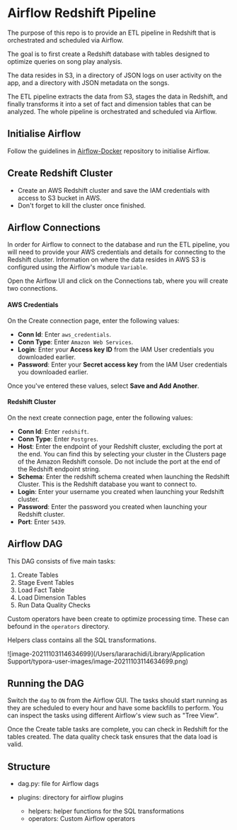 # Airflow Redshift Pipeline

The purpose of this repo is to provide an ETL pipeline in Redshift that is orchestrated and scheduled via Airflow.

The goal is to first create a Redshift database with tables designed to optimize queries on song play analysis.

The data resides in S3, in a directory of JSON logs on user activity on the app, and a directory with JSON metadata on the songs.

The ETL pipeline extracts the data from S3, stages the data in Redshift, and finally transforms it into a set of fact and dimension tables that can be analyzed. The whole pipeline is orchestrated and scheduled via Airflow. 



## Initialise Airflow

Follow the guidelines in [Airflow-Docker](https://github.com/nialloriordan/airflow-docker) repository to initialise Airflow.

## Create Redshift Cluster

- Create an AWS Redshift cluster and save the IAM credentials with access to S3 bucket in AWS. 
- Don't forget to kill the cluster once finished.

## Airflow Connections

In order for Airflow to connect to the database and run the ETL pipeline, you will need to provide your AWS credentials and details for connecting to the Redshift cluster. Information on where the data resides in AWS S3 is configured using the Airflow's module `Variable`.

Open the Airflow UI and click on the Connections tab, where you will create two connections. 

#### **AWS Credentials**

On the Create connection page, enter the following values:

- **Conn Id**: Enter `aws_credentials`.
- **Conn Type**: Enter `Amazon Web Services`.
- **Login**: Enter your **Access key ID** from the IAM User credentials you downloaded earlier.
- **Password**: Enter your **Secret access key** from the IAM User credentials you downloaded earlier.

Once you've entered these values, select **Save and Add Another**. 

#### Redshift Cluster

On the next create connection page, enter the following values:

- **Conn Id**: Enter `redshift`.
- **Conn Type**: Enter `Postgres`.
- **Host**: Enter the endpoint of your Redshift cluster, excluding the port at the end. You can find this by selecting your cluster in the Clusters page of the Amazon Redshift console. Do not include the port at the end of the Redshift endpoint string.
- **Schema**: Enter the redshift schema created when launching the Redshift Cluster. This is the Redshift database you want to connect to. 
- **Login**: Enter your username you created when launching your Redshift cluster.
- **Password**: Enter the password you created when launching your Redshift cluster.
- **Port**: Enter `5439`.

## Airflow DAG

This DAG consists of five main tasks:

1. Create Tables
2. Stage Event Tables
3. Load Fact Table
4. Load Dimension Tables
5. Run Data Quality Checks

Custom operators have been create to optimize processing time. These can befound in the `operators` directory.

Helpers class contains all the SQL transformations. 

![image-20211103114634699](/Users/lararachidi/Library/Application Support/typora-user-images/image-20211103114634699.png)

## Running the DAG

Switch the `dag` to `ON` from the Airflow GUI. The tasks should start running as they are scheduled to every hour and have some backfills to perform. You can inspect the tasks using different Airflow's view such as "Tree View".

Once the Create table tasks are complete, you can check in Redshift for the tables created. The data quality check task ensures that the data load is valid. 

## Structure

- dag.py: file for Airflow dags

- plugins: directory for airflow plugins

  - helpers: helper functions for the SQL transformations
  - operators: Custom Airflow operators

  
